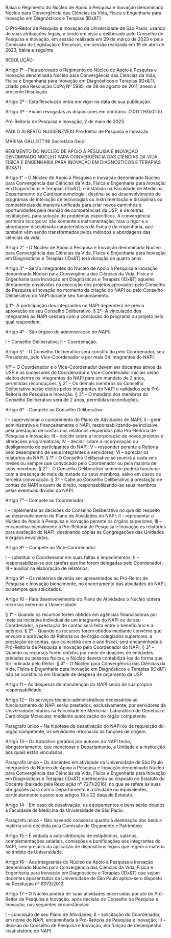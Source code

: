 Baixa o Regimento do Núcleo de Apoio à Pesquisa e Inovação denominado Núcleo para Convergência das Ciências da Vida, Física e Engenharia para Inovação em Diagnósticos e Terapias (IDx&T).

O Pró-Reitor de Pesquisa e Inovação da Universidade de São Paulo, usando de suas atribuições legais, e tendo em vista o deliberado pelo Conselho de Pesquisa e Inovação, em sessão realizada em 29 de março de 2023 e pela Comissão de Legislação e Recursos, em sessão realizada em 19 de abril de 2023, baixa a seguinte

RESOLUÇÃO:

Artigo 1º – Fica aprovado o Regimento do Núcleo de Apoio à Pesquisa e Inovação denominado Núcleo para Convergência das Ciências da Vida, Física e Engenharia para Inovação em Diagnósticos e Terapias (IDx&T), criado pela Resolução CoPq Nº 5985, de 08 de agosto de 2011, anexo à presente Resolução.

Artigo 2º – Esta Resolução entra em vigor na data de sua publicação.

Artigo 3º – Ficam revogadas as disposições em contrário. (2011.1.9350.1.5)

Pró-Reitoria de Pesquisa e Inovação, 2 de maio de 2023.

PAULO ALBERTO NUSSENZVEIG
Pró-Reitor de Pesquisa e Inovação

MARINA GALLOTTINI
Secretária Geral

REGIMENTO DO NÚCLEO DE APOIO À PESQUISA E INOVAÇÃO DENOMINADO NÚCLEO PARA CONVERGÊNCIA DAS CIÊNCIAS DA VIDA, FÍSICA E ENGENHARIA PARA INOVAÇÃO EM DIAGNÓSTICOS E TERAPIAS (IDX&T)

Artigo 1° – O Núcleo de Apoio à Pesquisa e Inovação denominado Núcleo para Convergência das Ciências da Vida, Física e Engenharia para Inovação em Diagnósticos e Terapias (IDx&T), e instalado na Faculdade de Medicina, Departamento de Cardiopneumologial, destina-se ao desenvolvimento de programas de interação de tecnologias ou instrumentação e disciplinas ou competências de maneira unificada para criar novos caminhos e oportunidades pela reunião de competências da USP, e de outras Instituições, para solução de problemas específicos. A convergência permitirá incorporar não somente a instrumentação, mas o rigor e a abordagem disciplinada características da física e da engenharia, que também vêm sendo transformados pelos métodos e abordagens das ciências da vida.

Artigo 2° – O Núcleo de Apoio à Pesquisa e Inovação denominado Núcleo para Convergência das Ciências da Vida, Física e Engenharia para Inovação em Diagnósticos e Terapias (IDx&T) terá duração de quatro anos.

Artigo 3° – Serão integrantes do Núcleo de Apoio à Pesquisa e Inovação denominado Núcleo para Convergência das Ciências da Vida, Física e Engenharia para Inovação em Diagnósticos e Terapias (IDx&T) aqueles diretamente envolvidos na execução dos projetos aprovados pelo Conselho de Pesquisa e Inovação no momento da criação do NAPI ou pelo Conselho Deliberativo do NAPI durante seu funcionamento.

§ 1°- A participação dos integrantes no NAPI dependerá de prévia aprovação de seu Conselho Deliberativo.
§ 2°- A vinculação dos integrantes ao NAPI cessará com a conclusão do programa ou projeto pelo qual respondem.

Artigo 4° – São órgãos de administração do NAPI:

I – Conselho Deliberativo;
II – Coordenação.

Artigo 5° – O Conselho Deliberativo será constituído pelo Coordenador, seu Presidente, pelo Vice-Coordenador e por mais 04 integrantes do NAPI.

§1° – O Coordenador e o Vice-Coordenador devem ser docentes ativos da USP e os sucessores do Coordenador e Vice-Coordenador iniciais serão eleitos dentre os integrantes do NAPI para um mandato de 2 anos, permitidas reconduções.
§ 2° – Os demais membros do Conselho Deliberativo serão eleitos pelos integrantes do NAPI e validados pela Pró-Reitoria de Pesquisa e Inovação.
§ 3° – O mandato dos membros do Conselho Deliberativo será de 2 anos, permitidas reconduções.

Artigo 6° – Compete ao Conselho Deliberativo:

I – supervisionar o cumprimento do Plano de Atividades do NAPI;
II – gerir administrativa e financeiramente o NAPI, responsabilizando-se inclusive pela prestação de contas nos relatórios requeridos pela Pró-Reitoria de Pesquisa e Inovação;
III – decidir sobre a incorporação de novos projetos e alterações programáticas;
IV – decidir sobre a incorporação ou desligamento de participantes do NAPI;
V – responder perante a Reitoria pelo desempenho de seus integrantes e servidores;
VI – apreciar os relatórios do NAPI.
§ 1° – O Conselho Deliberativo se reunirá a cada seis meses ou sempre que convocado pelo Coordenador ou pela maioria de seus membros.
§ 2° – O Conselho Deliberativo somente poderá funcionar com a presença de mais da metade de seus membros, salvo em casos de terceira convocação.
§ 3° – Cabe ao Conselho Deliberativo a prestação de contas do NAPI a quem de direito, responsabilizando-se seus membros pelas eventuais dívidas do NAPI.

Artigo 7° – Compete ao Coordenador:

I – implementar as decisões do Conselho Deliberativo no que diz respeito ao desenvolvimento do Plano de Atividades do NAPI;
II – representar o Núcleo de Apoio à Pesquisa e Inovação perante os órgãos superiores;
III – encaminhar bienalmente à Pró-Reitoria de Pesquisa e Inovação os relatórios para avaliação do NAPI, destinando cópias às Congregações das Unidades e órgãos envolvidos.

Artigo 8º – Compete ao Vice-Coordenador:

I – substituir o Coordenador em suas faltas e impedimentos;
II – responsabilizar-se por tarefas que lhe forem delegadas pelo Coordenador;
III – auxiliar na elaboração de relatórios.

Artigo 9º – Os relatórios deverão ser apresentados ao Pró-Reitor de Pesquisa e Inovação bienalmente, no encerramento das atividades do NAPI, ou sempre que solicitados.

Artigo 10 – Para desenvolvimento do Plano de Atividades o Núcleo obterá recursos externos à Universidade.

§ 1° – Quando os recursos forem obtidos em agências financiadoras por meio da iniciativa individual de um integrante do NAPI ou de seu Coordenador, a prestação de contas será feita entre o beneficiário e a agência.
§ 2° – Quando os recursos forem obtidos mediante convênio que envolva a aprovação da Reitoria ou de órgão colegiados superiores, a prestação de contas, que coincidirá com o ano fiscal, será encaminhada à Pró-Reitoria de Pesquisa e Inovação pelo Coordenador do NAPI.
§ 3° – Quando os recursos forem obtidos por meio de doações de entidades privadas ou pessoas físicas, o Núcleo deverá contabilizá-los da forma que for indicada pelo Reitor.
§ 4° – O Núcleo para Convergência das Ciências da Vida, Física e Engenharia para Inovação em Diagnósticos e Terapias (IDx&T) não se constituirá em Unidade de despesa de orçamento da USP.

Artigo 11 – As despesas de manutenção do NAPI serão de sua própria responsabilidade.

Artigo 12 – Os serviços técnico-administrativos necessários ao funcionamento do NAPI serão prestados, exclusivamente, por servidores da Universidade lotados na Faculdade de Medicina- Laboratório de Genética e Cardiologia Molecular, mediante autorização do órgão competente.

Parágrafo único – Na hipótese de desativação do NAPI ou de requisição do órgão competente, os servidores retornarão às funções de origem.

Artigo 13 – Os trabalhos gerados por autores do NAPI terão, obrigatoriamente, que mencionar o Departamento, a Unidade e a instituição aos quais estão vinculados.

Parágrafo único – Os docentes em atividade na Universidade de São Paulo integrantes do Núcleo de Apoio à Pesquisa e Inovação denominado Núcleo para Convergência das Ciências da Vida, Física e Engenharia para Inovação em Diagnósticos e Terapias (IDx&T) obedecerão ao disposto no Estatuto do Docente (baixado pela Resolução nº 7271/2016), no que se refere às suas obrigações para com o Departamento e a Unidade ou equivalentes, particularmente quanto aos artigos 18 a 22 daquele Estatuto.

Artigo 14 – Em caso de desativação, os equipamentos e bens serão doados à Faculdade de Medicina da Universidade de São Paulo.

Parágrafo único – Não havendo consenso quanto à destinação dos bens a matéria será decidida pela Comissão de Orçamento e Patrimônio.

Artigo 15 – É vedada a auto-atribuição de estipêndios, salários, complementações salariais, comissões e bonificações aos integrantes do NAPI, sem prejuízo da aplicação de dispositivos legais que regem a matéria no âmbito da Universidade.

Artigo 16 – Aos integrantes do Núcleo de Apoio à Pesquisa e Inovação denominado Núcleo para Convergência das Ciências da Vida, Física e Engenharia para Inovação em Diagnósticos e Terapias (IDx&T) que sejam docentes aposentados da Universidade de São Paulo aplica-se o disposto na Resolução n° 6073/2012.

Artigo 17 – O Núcleo poderá ter suas atividades encerradas por ato do Pró-Reitor de Pesquisa e Inovação, após decisão do Conselho de Pesquisa e Inovação, nas seguintes circunstâncias:

I – conclusão de seu Plano de Atividades;
II – solicitação do Coordenador, em nome do NAPI, encaminhada à Pró-Reitoria de Pesquisa e Inovação;
III – decisão do Conselho de Pesquisa e Inovação, em função de desempenho insatisfatório do NAPI.